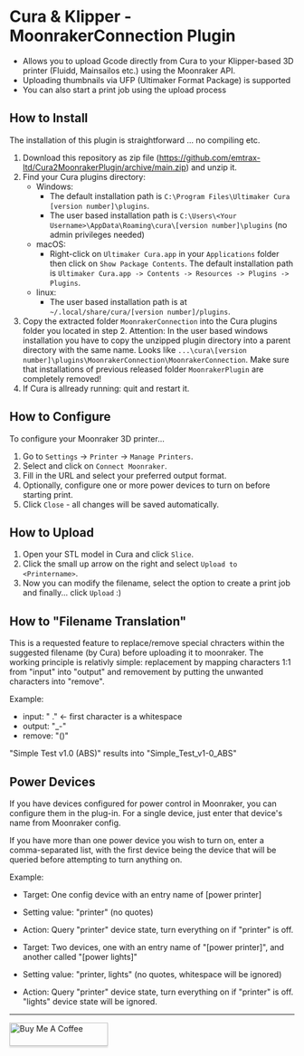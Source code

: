 # Cura & Klipper - MoonrakerConnection Plugin
- Allows you to upload Gcode directly from Cura to your Klipper-based 3D printer (Fluidd, Mainsailos etc.) using the Moonraker API.
- Uploading thumbnails via UFP (Ultimaker Format Package) is supported
- You can also start a print job using the upload process

## How to Install
The installation of this plugin is straightforward ... no compiling etc.

1. Download this repository as zip file (https://github.com/emtrax-ltd/Cura2MoonrakerPlugin/archive/main.zip) and unzip it.
2. Find your Cura plugins directory:
   * Windows:
      * The default installation path is `C:\Program Files\Ultimaker Cura [version number]\plugins`.
      * The user based installation path is `C:\Users\<Your Username>\AppData\Roaming\cura\[version number]\plugins` (no admin privileges needed)
   * macOS:
      * Right-click on `Ultimaker Cura.app` in your `Applications` folder then click on `Show Package Contents`. The default installation path is `Ultimaker Cura.app -> Contents -> Resources -> Plugins -> Plugins`.
   * linux:
      * The user based installation path is at `~/.local/share/cura/[version number]/plugins`.
3. Copy the extracted folder `MoonrakerConnection` into the Cura plugins folder you located in step 2. Attention: In the user based windows installation you have to copy the unzipped plugin directory into a parent directory with the same name. Looks like `...\cura\[version number]\plugins\MoonrakerConnection\MoonrakerConnection`. 
Make sure that installations of previous released folder `MoonrakerPlugin` are completely removed!
4. If Cura is allready running: quit and restart it.

## How to Configure
To configure your Moonraker 3D printer...
1. Go to `Settings` -> `Printer` -> `Manage Printers`.
2. Select <Your Printername> and click on `Connect Moonraker`.
3. Fill in the URL and select your preferred output format.
4. Optionally, configure one or more power devices to turn on before starting print.
5. Click `Close` - all changes will be saved automatically.

## How to Upload
1. Open your STL model in Cura and click `Slice`.
2. Click the small up arrow on the right and select `Upload to <Printername>`.
3. Now you can modify the filename, select the option to create a print job and finally... click `Upload` :)
  
## How to "Filename Translation"
This is a requested feature to replace/remove special chracters within the suggested filename (by Cura) before uploading it to moonraker. The working principle is relativly simple: replacement by mapping characters 1:1 from "input" into "output" and removement by putting the unwanted characters into "remove".

Example:
  - input: " ."  <- first character is a whitespace
  - output: "_-"
  - remove: "()"

  "Simple Test v1.0 (ABS)" results into "Simple_Test_v1-0_ABS"

## Power Devices
If you have devices configured for power control in Moonraker, you can configure them in 
the plug-in. For a single device, just enter that device's name from Moonraker config.

If you have more than one power device you wish to turn on, enter a comma-separated list,
with the first device being the device that will be queried before attempting to turn anything
on.

Example:
 - Target: One config device with an entry name of [power printer]
 - Setting value: "printer" (no quotes)
 - Action: Query "printer" device state, turn everything on if "printer" is off.
 
 - Target: Two devices, one with an entry name of "[power printer]", and another called "[power lights]"
 - Setting value: "printer, lights" (no quotes, whitespace will be ignored)
 - Action: Query "printer" device state, turn everything on if "printer" is off. "lights" device
   state will be ignored.

----

<a href="https://www.buymeacoffee.com/emtrax" target="_blank"><img src="https://www.buymeacoffee.com/assets/img/custom_images/orange_img.png" alt="Buy Me A Coffee" style="height: 41px !important;width: 174px !important;box-shadow: 0px 3px 2px 0px rgba(190, 190, 190, 0.5) !important;-webkit-box-shadow: 0px 3px 2px 0px rgba(190, 190, 190, 0.5) !important;" ></a>
